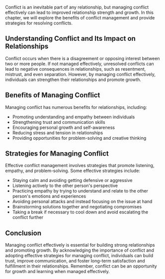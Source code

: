 
Conflict is an inevitable part of any relationship, but managing conflict effectively can lead to improved relationship strength and growth. In this chapter, we will explore the benefits of conflict management and provide strategies for resolving conflicts.

Understanding Conflict and Its Impact on Relationships
------------------------------------------------------

Conflict occurs when there is a disagreement or opposing interest between two or more people. If not managed effectively, unresolved conflicts can lead to negative consequences in relationships, such as resentment, mistrust, and even separation. However, by managing conflict effectively, individuals can strengthen their relationships and promote growth.

Benefits of Managing Conflict
-----------------------------

Managing conflict has numerous benefits for relationships, including:

* Promoting understanding and empathy between individuals
* Strengthening trust and communication skills
* Encouraging personal growth and self-awareness
* Reducing stress and tension in relationships
* Providing opportunities for problem-solving and creative thinking

Strategies for Managing Conflict
--------------------------------

Effective conflict management involves strategies that promote listening, empathy, and problem-solving. Some effective strategies include:

* Staying calm and avoiding getting defensive or aggressive
* Listening actively to the other person's perspective
* Practicing empathy by trying to understand and relate to the other person's emotions and experiences
* Avoiding personal attacks and instead focusing on the issue at hand
* Brainstorming solutions together and negotiating compromises
* Taking a break if necessary to cool down and avoid escalating the conflict further

Conclusion
----------

Managing conflict effectively is essential for building strong relationships and promoting growth. By acknowledging the importance of conflict and adopting effective strategies for managing conflict, individuals can build trust, improve communication, and foster long-term satisfaction and fulfillment in their relationships. Remember, conflict can be an opportunity for growth and learning when managed effectively.
